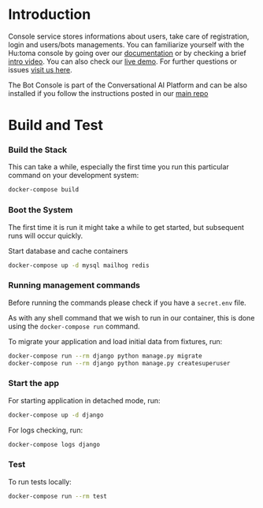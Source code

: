 # Introduction 
Console service stores informations about users, take care of registration, login and users/bots managements.  You can familiarize yourself with the Hu:toma console by going over our [documentation](https://help.hutoma.ai/) or by checking a brief [intro video](https://www.youtube.com/watch?v=uFj73npjhbk). You can also check our [live demo](https://console.hutoma.ai/accounts/login). For further questions or issues [visit us here](https://community.hutoma.ai/).

The Bot Console is part of the Conversational AI Platform and can be also installed if you follow the instructions posted in our [main repo](https://github.com/hutomadotAI/Hutoma-Conversational-AI-Platform)

# Build and Test

### Build the Stack

This can take a while, especially the first time you run this particular command on your development system:

```bash
docker-compose build
```

### Boot the System

The first time it is run it might take a while to get started, but subsequent runs will occur quickly.

Start database and cache containers

```bash
docker-compose up -d mysql mailhog redis
```

### Running management commands

Before running the commands please check if you have a `secret.env` file. 

As with any shell command that we wish to run in our container, this is done using the `docker-compose run` command.

To migrate your application and load initial data from fixtures, run:

```bash
docker-compose run --rm django python manage.py migrate
docker-compose run --rm django python manage.py createsuperuser
```

### Start the app

For starting application in detached mode, run:

```bash
docker-compose up -d django
```

For logs checking, run:

```bash
docker-compose logs django
```

### Test

To run tests locally:

```bash
docker-compose run --rm test
```

